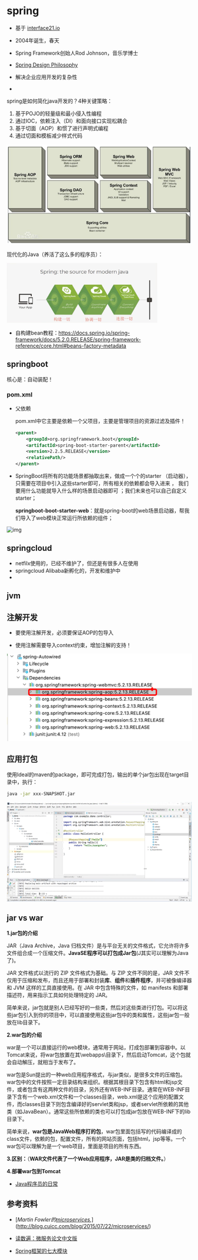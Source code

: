 # spring

- 基于 [interface21.io](https://www.interface21.io/)

- 2004年诞生，春天
- Spring Framework创始人Rod Johnson，音乐学博士
- [Spring Design Philosophy](https://docs.spring.io/spring-framework/docs/5.2.0.RELEASE/spring-framework-reference/overview.html#overview)
- 解决企业应用开发的复杂性
- 



spring是如何简化java开发的？4种关键策略：

1. 基于POJO的轻量级和最小侵入性编程
2. 通过IOC，依赖注入（DI）和面向接口实现松耦合
3. 基于切面（AOP）和惯了进行声明式编程
4. 通过切面和模板减少样式代码



![img](images/7-modules.png)



现代化的Java（养活了这么多的程序员）：

<img src="images/modern-java.png" alt="image-20210227082548984" style="zoom:40%;" />



- 自构建bean教程：https://docs.spring.io/spring-framework/docs/5.2.0.RELEASE/spring-framework-reference/core.html#beans-factory-metadata





## springboot

核心是：自动装配！



### pom.xml

- 父依赖

  pom.xml中它主要是依赖一个父项目，主要是管理项目的资源过滤及插件！

  ```xml
  <parent>
      <groupId>org.springframework.boot</groupId>
      <artifactId>spring-boot-starter-parent</artifactId>
      <version>2.2.5.RELEASE</version>
      <relativePath/>
  </parent>
  ```

  

- SpringBoot将所有的功能场景都抽取出来，做成一个个的starter （启动器），只需要在项目中引入这些starter即可，所有相关的依赖都会导入进来 ， 我们要用什么功能就导入什么样的场景启动器即可 ；我们未来也可以自己自定义 starter；

  **springboot-boot-starter-web**：就是spring-boot的web场景启动器，帮我们导入了web模块正常运行所依赖的组件；

![img](https://img2020.cnblogs.com/i-beta/1418974/202003/1418974-20200309184347408-1065424525.png)

## springcloud

- netfilx使用的，已经不维护了，但还是有很多人在使用
- springcloud Alibaba新孵化的，开发和维护中
- 

## jvm



## 注解开发

- 要使用注解开发，必须要保证AOP的包导入

- 使用注解需要导入context约束，增加注解的支持！

<img src="../../images/java/spring-annotation-aop.png" alt="image-20210322075919116" style="zoom:50%;" />





## 应用打包

使用Ideal的maven的package，即可完成打包，输出的单个jar包出现在target目录中，执行：

```bash
java -jar xxx-SNAPSHOT.jar
```

![image-20210609214023447](../../images/java/java-package.png)



## jar vs war

**1.jar包的介绍**

JAR（Java Archive，Java 归档文件）是与平台无关的文件格式，它允许将许多文件组合成一个压缩文件。**JavaSE程序可以打包成Jar包**(J其实可以理解为Java了)。

JAR 文件格式以流行的 ZIP 文件格式为基础。与 ZIP 文件不同的是，JAR 文件不仅用于压缩和发布，而且还用于部署和封装**库**、**组件**和**插件程序**，并可被像编译器和 JVM 这样的工具直接使用。在 JAR 中包含特殊的文件，如 manifests 和部署描述符，用来指示工具如何处理特定的 JAR。

简单来说，jar包就是别人已经写好的一些类，然后对这些类进行打包。可以将这些jar包引入到你的项目中，可以直接使用这些jar包中的类和属性，这些jar包一般放在lib目录下。



**2.war包的介绍**

war是一个可以直接运行的web模块，通常用于网站，打成包部署到容器中。以Tomcat来说，将war包放置在其\webapps\目录下，然后启动Tomcat，这个包就会自动解压，就相当于发布了。

war包是Sun提出的一种web应用程序格式，与jar类似，是很多文件的压缩包。war包中的文件按照一定目录结构来组织。根据其根目录下包含有html和jsp文件，或者包含有这两种文件的目录，另外还有WEB-INF目录。通常在WEB-INF目录下含有一个web.xml文件和一个classes目录，web.xml是这个应用的配置文件，而classes目录下则包含编译好的servlet类和jsp，或者servlet所依赖的其他类（如JavaBean）。通常这些所依赖的类也可以打包成jar包放在WEB-INF下的lib目录下。

简单来说，**war包是JavaWeb程序打的包**，war包里面包括写的代码编译成的class文件，依赖的包，配置文件，所有的网站页面，包括html，jsp等等。一个war包可以理解为是一个web项目，里面是项目的所有东西。



**3.区别：**（**WAR文件代表了一个Web应用程序，JAR是类的归档文件。**）

**4.部署war包到Tomcat**

- [Java程序员的日常](https://www.jianshu.com/p/3b5c45e8e5bd)



## 参考资料

- [*Martin Fowler的[microservices](http://martinfowler.com/articles/microservices.html),*](http://blog.cuicc.com/blog/2015/07/22/microservices/)

- [读数遍：微服务论文中文版](http://blog.cuicc.com/blog/2015/07/22/microservices/)

- [Spring框架的七大模块](https://www.cnblogs.com/lanseyitai1224/p/7895767.html)